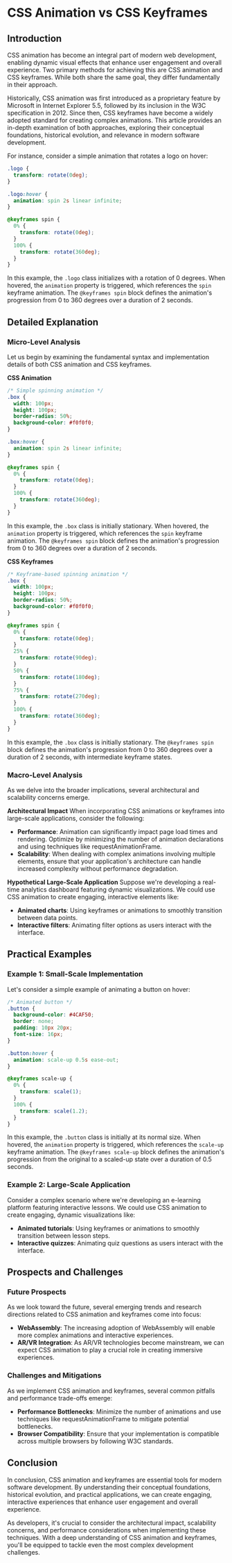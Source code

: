 # CSS Animation vs CSS Keyframes
## Introduction
CSS animation has become an integral part of modern web development, enabling dynamic visual effects that enhance user engagement and overall experience. Two primary methods for achieving this are CSS animation and CSS keyframes. While both share the same goal, they differ fundamentally in their approach.

Historically, CSS animation was first introduced as a proprietary feature by Microsoft in Internet Explorer 5.5, followed by its inclusion in the W3C specification in 2012. Since then, CSS keyframes have become a widely adopted standard for creating complex animations. This article provides an in-depth examination of both approaches, exploring their conceptual foundations, historical evolution, and relevance in modern software development.

For instance, consider a simple animation that rotates a logo on hover:
```css
.logo {
  transform: rotate(0deg);
}

.logo:hover {
  animation: spin 2s linear infinite;
}

@keyframes spin {
  0% {
    transform: rotate(0deg);
  }
  100% {
    transform: rotate(360deg);
  }
}
```
In this example, the `.logo` class initializes with a rotation of 0 degrees. When hovered, the `animation` property is triggered, which references the `spin` keyframe animation. The `@keyframes spin` block defines the animation's progression from 0 to 360 degrees over a duration of 2 seconds.

## Detailed Explanation
### Micro-Level Analysis

Let us begin by examining the fundamental syntax and implementation details of both CSS animation and CSS keyframes.

**CSS Animation**
```css
/* Simple spinning animation */
.box {
  width: 100px;
  height: 100px;
  border-radius: 50%;
  background-color: #f0f0f0;
}

.box:hover {
  animation: spin 2s linear infinite;
}

@keyframes spin {
  0% {
    transform: rotate(0deg);
  }
  100% {
    transform: rotate(360deg);
  }
}
```
In this example, the `.box` class is initially stationary. When hovered, the `animation` property is triggered, which references the `spin` keyframe animation. The `@keyframes spin` block defines the animation's progression from 0 to 360 degrees over a duration of 2 seconds.

**CSS Keyframes**
```css
/* Keyframe-based spinning animation */
.box {
  width: 100px;
  height: 100px;
  border-radius: 50%;
  background-color: #f0f0f0;
}

@keyframes spin {
  0% {
    transform: rotate(0deg);
  }
  25% {
    transform: rotate(90deg);
  }
  50% {
    transform: rotate(180deg);
  }
  75% {
    transform: rotate(270deg);
  }
  100% {
    transform: rotate(360deg);
  }
}
```
In this example, the `.box` class is initially stationary. The `@keyframes spin` block defines the animation's progression from 0 to 360 degrees over a duration of 2 seconds, with intermediate keyframe states.

### Macro-Level Analysis

As we delve into the broader implications, several architectural and scalability concerns emerge.

**Architectural Impact**
When incorporating CSS animations or keyframes into large-scale applications, consider the following:

* **Performance**: Animation can significantly impact page load times and rendering. Optimize by minimizing the number of animation declarations and using techniques like requestAnimationFrame.
* **Scalability**: When dealing with complex animations involving multiple elements, ensure that your application's architecture can handle increased complexity without performance degradation.

**Hypothetical Large-Scale Application**
Suppose we're developing a real-time analytics dashboard featuring dynamic visualizations. We could use CSS animation to create engaging, interactive elements like:

* **Animated charts**: Using keyframes or animations to smoothly transition between data points.
* **Interactive filters**: Animating filter options as users interact with the interface.

## Practical Examples
### Example 1: Small-Scale Implementation

Let's consider a simple example of animating a button on hover:
```css
/* Animated button */
.button {
  background-color: #4CAF50;
  border: none;
  padding: 10px 20px;
  font-size: 16px;
}

.button:hover {
  animation: scale-up 0.5s ease-out;
}

@keyframes scale-up {
  0% {
    transform: scale(1);
  }
  100% {
    transform: scale(1.2);
  }
}
```
In this example, the `.button` class is initially at its normal size. When hovered, the `animation` property is triggered, which references the `scale-up` keyframe animation. The `@keyframes scale-up` block defines the animation's progression from the original to a scaled-up state over a duration of 0.5 seconds.

### Example 2: Large-Scale Application

Consider a complex scenario where we're developing an e-learning platform featuring interactive lessons. We could use CSS animation to create engaging, dynamic visualizations like:

* **Animated tutorials**: Using keyframes or animations to smoothly transition between lesson steps.
* **Interactive quizzes**: Animating quiz questions as users interact with the interface.

## Prospects and Challenges
### Future Prospects

As we look toward the future, several emerging trends and research directions related to CSS animation and keyframes come into focus:

* **WebAssembly**: The increasing adoption of WebAssembly will enable more complex animations and interactive experiences.
* **AR/VR Integration**: As AR/VR technologies become mainstream, we can expect CSS animation to play a crucial role in creating immersive experiences.

### Challenges and Mitigations

As we implement CSS animation and keyframes, several common pitfalls and performance trade-offs emerge:

* **Performance Bottlenecks**: Minimize the number of animations and use techniques like requestAnimationFrame to mitigate potential bottlenecks.
* **Browser Compatibility**: Ensure that your implementation is compatible across multiple browsers by following W3C standards.

## Conclusion
In conclusion, CSS animation and keyframes are essential tools for modern software development. By understanding their conceptual foundations, historical evolution, and practical applications, we can create engaging, interactive experiences that enhance user engagement and overall experience.

As developers, it's crucial to consider the architectural impact, scalability concerns, and performance considerations when implementing these techniques. With a deep understanding of CSS animation and keyframes, you'll be equipped to tackle even the most complex development challenges.